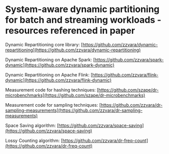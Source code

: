 # System-aware dynamic partitioning for batch and streaming workloads - resources referenced in paper

Dynamic Repartitioning core library:
[https://github.com/zzvara/dynamic-repartitioning](https://github.com/zzvara/dynamic-repartitioning)

Dynamic Repartitioning on Apache Spark:
[https://github.com/zzvara/spark-dynamic](https://github.com/zzvara/spark-dynamic)

Dynamic Repartitioning on Apache Flink:
[https://github.com/zzvara/flink-dynamic](https://github.com/zzvara/flink-dynamic)

Measurement code for hashing techniques:
[https://github.com/szape/dr-microbenchmarks](https://github.com/szape/dr-microbenchmarks)

Measurement code for sampling techniques:
[https://github.com/zzvara/dr-sampling-measurements](https://github.com/zzvara/dr-sampling-measurements)

Space Saving algorithm:
[https://github.com/zzvara/space-saving](https://github.com/zzvara/space-saving)

Lossy Counting algorithm:
[https://github.com/zzvara/dr-freq-count](https://github.com/zzvara/dr-freq-count)
